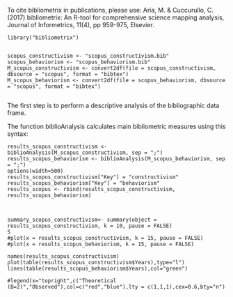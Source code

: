 To cite bibliometrix in publications, please use: 
Aria, M. & Cuccurullo, C. (2017) bibliometrix: An R-tool for comprehensive science mapping analysis, Journal of Informetrics, 11(4), pp 959-975, Elsevier.


```{r}
library("bibliometrix")


```

```{r}
scopus_constructivism <- "scopus_constructivism.bib"
scopus_behaviorism <- "scopus_behaviorism.bib"
M_scopus_constructivism <- convert2df(file = scopus_constructivism, dbsource = "scopus", format = "bibtex")
M_scopus_behaviorism <- convert2df(file = scopus_behaviorism, dbsource = "scopus", format = "bibtex")


```

The first step is to perform a descriptive analysis of the bibliographic data frame.

The function biblioAnalysis calculates main bibliometric measures using this syntax:

```{r}
results_scopus_constructivism <- biblioAnalysis(M_scopus_constructivism, sep = ";")
results_scopus_behaviorism <- biblioAnalysis(M_scopus_behaviorism, sep = ";")
options(width=500)
results_scopus_constructivism["Key"] = "constructivism"
results_scopus_behaviorism["Key"] = "behaviorism"
results_scopus <- rbind(results_scopus_constructivism, results_scopus_behaviorism)



summary_scopus_constructivism<- summary(object = results_scopus_constructivism, k = 10, pause = FALSE)
S
#plot(x = results_scopus_constructivism, k = 15, pause = FALSE)
#plot(x = results_scopus_behaviorism, k = 15, pause = FALSE)

names(results_scopus_constructivism)
plot(table(results_scopus_constructivism$Years),type="l")
lines(table(results_scopus_behaviorism$Years),col="green")

#legend(x="topright",c("Theoretical (B=2)","Observed"),col=c("red","blue"),lty = c(1,1,1),cex=0.6,bty="n")
```

